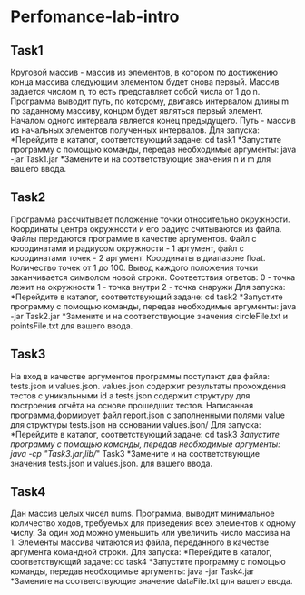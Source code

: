 # Perfomance-lab-intro
## Task1
Круговой массив - массив из элементов, в котором по достижению конца массива следующим элементом будет снова первый. Mассив задается числом n, то есть представляет собой числа от 1 до n. Программа выводит путь, по которому, двигаясь интервалом длины m по заданному массиву, концом будет являться первый элемент. Началом одного интервала является конец предыдущего. Путь - массив из начальных элементов полученных интервалов.
Для запуска:
*Перейдите в каталог, соответствующий задаче: cd task1
*Запустите программу с помощью команды, передав необходимые аргументы: java -jar Task1.jar <arg1> <arg2>
*Замените <arg1> и <arg2> на соответствующие значения n и m для вашего ввода.

## Task2
Программа рассчитывает положение точки относительно окружности. Координаты центра окружности и его радиус считываются из файла. Файлы передаются программе в качестве аргументов. Файл с координатами и радиусом окружности - 1 аргумент, файл с координатами точек - 2 аргумент. Координаты в диапазоне float.
Количество точек от 1 до 100. Вывод каждого положения точки заканчивается символом новой строки. Соответствия ответов:
0 - точка лежит на окружности
1 - точка внутри
2 - точка снаружи
Для запуска:
*Перейдите в каталог, соответствующий задаче: cd task2
*Запустите программу с помощью команды, передав необходимые аргументы: java -jar Task2.jar <arg1> <arg2>
*Замените <arg1> и <arg2> на соответствующие значения circleFile.txt и pointsFile.txt для вашего ввода.

## Task3
На вход в качестве аргументов программы поступают два файла: tests.json и values.json. values.json содержит результаты прохождения тестов с уникальными id а tests.json содержит структуру для построения отчёта на основе прошедших тестов.
Написанная программа,формирует файл report.json с заполненными полями value для структуры tests.json на основании values.json/
Для запуска:
*Перейдите в каталог, соответствующий задаче: cd task3
*Запустите программу с помощью команды, передав необходимые аргументы: java -cp "Task3.jar;lib/*" Task3 <arg1> <arg2>
*Замените <arg1> и <arg2> на соответствующие значения tests.json и values.json. для вашего ввода.

## Task4
Дан массив целых чисел nums. Программа, выводит минимальное количество ходов, требуемых для приведения всех элементов к одному числу. За один ход можно уменьшить или
увеличить число массива на 1. Элементы массива читаются из файла, переданного в качестве аргумента командной строки.
Для запуска:
*Перейдите в каталог, соответствующий задаче: cd task4
*Запустите программу с помощью команды, передав необходимые аргументы: java -jar Task4.jar <arg>
*Замените <arg> на соответствующие значениe dataFile.txt для вашего ввода.
